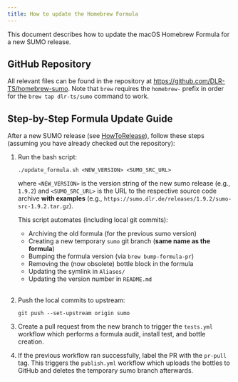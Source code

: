 ```yaml
---
title: How to update the Homebrew Formula
---
```


This document describes how to update the macOS Homebrew Formula for a new SUMO release.


## GitHub Repository

All relevant files can be found in the repository at https://github.com/DLR-TS/homebrew-sumo.
Note that `brew` requires the `homebrew-` prefix in order for the `brew tap dlr-ts/sumo` command to work.

## Step-by-Step Formula Update Guide

After a new SUMO release (see [HowToRelease](HowToRelease.md)), follow these steps (assuming you have already checked out the repository):

1. Run the bash script:

    ```
    ./update_formula.sh <NEW_VERSION> <SUMO_SRC_URL>
    ```

    where `<NEW_VERSION>` is the version string of the new sumo release (e.g., `1.9.2`) and
    `<SUMO_SRC_URL>` is the URL to the respective source code archive **with examples**
    (e.g., `https://sumo.dlr.de/releases/1.9.2/sumo-src-1.9.2.tar.gz`).

    This script automates (including local git commits):

   * Archiving the old formula (for the previous sumo version)
   * Creating a new temporary `sumo` git branch (**same name as the formula**)
   * Bumping the formula version (via `brew bump-formula-pr`)
   * Removing the (now obsolete) bottle block in the formula
   * Updating the symlink in `Aliases/`
   * Updating the version number in `README.md`<br/><br/>

2. Push the local commits to upstream:

    ```
    git push --set-upstream origin sumo
    ```

3. Create a pull request from the new branch to trigger the `tests.yml` workflow which performs a formula audit, install test, and bottle creation.

4. If the previous workflow ran successfully, label the PR with the `pr-pull` tag. This triggers the `publish.yml` workflow which uploads the bottles to GitHub and deletes the temporary sumo branch afterwards.
